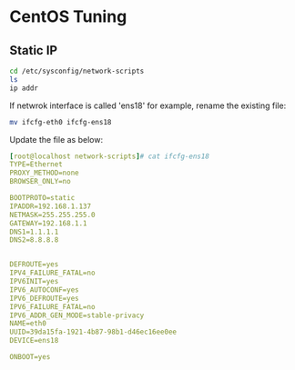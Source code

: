# CentOS Tuning

## Static IP

```sh
cd /etc/sysconfig/network-scripts
ls
ip addr
```

If netwrok interface is called 'ens18' for example, rename the existing file:

```sh
mv ifcfg-eth0 ifcfg-ens18
```

Update the file as below:

```yaml
[root@localhost network-scripts]# cat ifcfg-ens18 
TYPE=Ethernet
PROXY_METHOD=none
BROWSER_ONLY=no

BOOTPROTO=static
IPADDR=192.168.1.137
NETMASK=255.255.255.0
GATEWAY=192.168.1.1
DNS1=1.1.1.1
DNS2=8.8.8.8


DEFROUTE=yes
IPV4_FAILURE_FATAL=no
IPV6INIT=yes
IPV6_AUTOCONF=yes
IPV6_DEFROUTE=yes
IPV6_FAILURE_FATAL=no
IPV6_ADDR_GEN_MODE=stable-privacy
NAME=eth0
UUID=39da15fa-1921-4b87-98b1-d46ec16ee0ee
DEVICE=ens18

ONBOOT=yes
```

